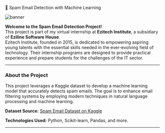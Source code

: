 📧 Spam Email Detection with Machine Learning

![banner](https://github.com/user-attachments/assets/3c914fc9-5c9d-4fab-b1a1-a428c6d54bfd)


**Welcome to the Spam Email Detection Project!**  
This project is part of my virtual internship at **Ezitech Institute**, a subsidiary of **Eziline Software House**.  
Ezitech Institute, founded in 2015, is dedicated to empowering aspiring young talents with the essential skills needed in the ever-evolving field of technology. Their internship programs are designed to provide practical experience and prepare students for the challenges of the IT sector.

---

### About the Project  
This project leverages a Kaggle dataset to develop a machine learning model that accurately detects spam emails. The goal is to enhance email filtering systems by employing modern techniques in natural language processing and machine learning.

**Dataset Source:** [Spam Email Dataset on Kaggle](https://www.kaggle.com/datasets/mfaisalqureshi/spam-email)  

**Technologies Used:** Python, Scikit-learn, Pandas, and more.

---

